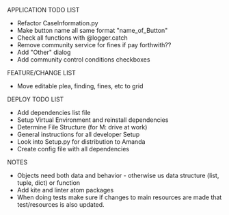 APPLICATION TODO LIST
* Refactor CaseInformation.py
* Make button name all same format "name_of_Button"
* Check all functions with @logger.catch
* Remove community service for fines if pay forthwith??
* Add "Other" dialog
* Add community control conditions checkboxes


FEATURE/CHANGE LIST
* Move editable plea, finding, fines, etc to grid


DEPLOY TODO LIST
* Add dependencies list file
* Setup Virtual Environment and reinstall dependencies
* Determine File Structure (for M: drive at work)
* General instructions for all developer Setup
* Look into Setup.py for distribution to Amanda
* Create config file with all dependencies

NOTES
* Objects need both data and behavior - otherwise us data
structure (list, tuple, dict) or function
* Add kite and linter atom packages
* When doing tests make sure if changes to main resources are
made that test/resources is also updated.
